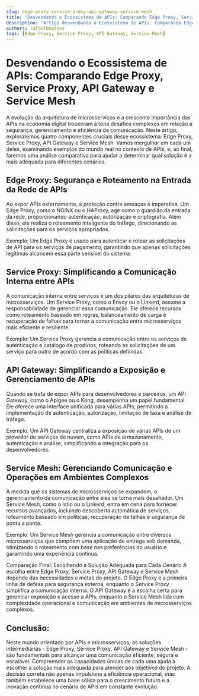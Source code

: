 ```yaml
---
slug: edge-proxy-service-proxy-api-gateway-service-mesh
title: "Desvendando o Ecossistema de APIs: Comparando Edge Proxy, Service Proxy, API Gateway e Service Mesh"
description: "Artigo desvendando o Ecossistema de APIs: Comparando Edge Proxy, Service Proxy, API Gateway e Service Mesh"
authors: rafaelbmateus
tags: [Edge Proxy, Service Proxy, API Gateway, Service Mesh]
---
```


# Desvendando o Ecossistema de APIs: Comparando Edge Proxy, Service Proxy, API Gateway e Service Mesh

A evolução da arquitetura de microsserviços e a crescente importância das APIs na economia digital trouxeram à tona desafios complexos em relação a segurança, gerenciamento e eficiência da comunicação. Neste artigo, exploraremos quatro componentes cruciais desse ecossistema: Edge Proxy, Service Proxy, API Gateway e Service Mesh. Vamos mergulhar em cada um deles, examinando exemplos do mundo real no contexto de APIs, e, ao final, faremos uma análise comparativa para ajudar a determinar qual solução é a mais adequada para diferentes cenários.

<!-- truncate -->

## Edge Proxy: Segurança e Roteamento na Entrada da Rede de APIs
Ao expor APIs externamente, a proteção contra ameaças é imperativa. Um Edge Proxy, como o NGINX ou o HAProxy, age como o guardião da entrada da rede, proporcionando autenticação, autorização e criptografia. Além disso, ele realiza o roteamento inteligente do tráfego, direcionando as solicitações para os serviços apropriados.

Exemplo: Um Edge Proxy é usado para autenticar e rotear as solicitações de API para os serviços de pagamento, garantindo que apenas solicitações legítimas alcancem essa parte sensível do sistema.

## Service Proxy: Simplificando a Comunicação Interna entre APIs
A comunicação interna entre serviços é um dos pilares das arquiteturas de microsserviços. Um Service Proxy, como o Envoy ou o Linkerd, assume a responsabilidade de gerenciar essa comunicação. Ele oferece recursos como roteamento baseado em regras, balanceamento de carga e recuperação de falhas para tornar a comunicação entre microsserviços mais eficiente e resiliente.

Exemplo: Um Service Proxy gerencia a comunicação entre os serviços de autenticação e catálogo de produtos, roteando as solicitações de um serviço para outro de acordo com as políticas definidas.

## API Gateway: Simplificando a Exposição e Gerenciamento de APIs
Quando se trata de expor APIs para desenvolvedores e parceiros, um API Gateway, como o Apigee ou o Kong, desempenha um papel fundamental. Ele oferece uma interface unificada para várias APIs, permitindo a implementação de autenticação, autorização, limitação de taxa e análise de tráfego.

Exemplo: Um API Gateway centraliza a exposição de várias APIs de um provedor de serviços de nuvem, como APIs de armazenamento, autenticação e análise, simplificando a integração para os desenvolvedores.

## Service Mesh: Gerenciando Comunicação e Operações em Ambientes Complexos
À medida que os sistemas de microsserviços se expandem, o gerenciamento da comunicação entre eles se torna mais desafiador. Um Service Mesh, como o Istio ou o Linkerd, entra em cena para fornecer recursos avançados, incluindo descoberta automática de serviços, roteamento baseado em políticas, recuperação de falhas e segurança de ponta a ponta.

Exemplo: Um Service Mesh gerencia a comunicação entre diversos microsserviços que compõem uma aplicação de entrega sob demanda, otimizando o roteamento com base nas preferências do usuário e garantindo uma experiência contínua.

Comparação Final: Escolhendo a Solução Adequada para Cada Cenário
A escolha entre Edge Proxy, Service Proxy, API Gateway e Service Mesh depende das necessidades e metas do projeto. O Edge Proxy é a primeira linha de defesa para segurança externa, enquanto o Service Proxy simplifica a comunicação interna. O API Gateway é a escolha certa para gerenciar exposição e acesso a APIs, enquanto o Service Mesh lida com complexidade operacional e comunicação em ambientes de microsserviços complexos.

## Conclusão:

Neste mundo orientado por APIs e microsserviços, as soluções intermediárias - Edge Proxy, Service Proxy, API Gateway e Service Mesh - são fundamentais para alcançar uma comunicação eficiente, segura e escalável. Compreender as capacidades únicas de cada uma ajuda a escolher a solução mais adequada para atender aos objetivos do projeto. A decisão correta não apenas impulsiona a eficiência operacional, mas também estabelece uma base sólida para o crescimento futuro e a inovação contínua no cenário de APIs em constante evolução.
